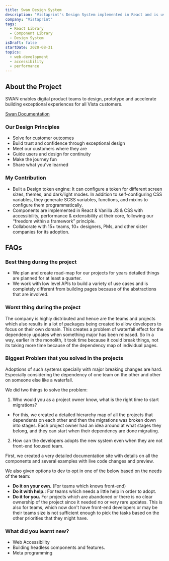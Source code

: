 ```yaml
---
title: Swan Design System
description: "Vistaprint's Design System implemented in React and is used across the company, its subsidiaries and sister companies"
company: "Vistaprint"
tags:
  - React Library
  - Component Library
  - Design System
isDraft: false
startDate: 2020-08-31
topics:
  - web-development
  - accessibility
  - performance
---
```


## About the Project

SWAN enables digital product teams to design, prototype and accelerate building exceptional experiences for all Vista customers.

[Swan Documentation](https://vista.design/swan/)

### Our Design Principles

- Solve for customer outcomes
- Build trust and confidence through exceptional design
- Meet our customers where they are
- Guide users and design for continuity
- Make the journey fun
- Share what you've learned

### My Contribution

- Built a Design token engine: It can configure a token for different screen sizes, themes, and
  dark/light modes. In addition to self-configuring CSS variables, they generate SCSS variables,
  functions, and mixins to configure them programmatically.
- Components are implemented in React & Vanilla JS & CSS with accessibility, performance &
  extensibility at their core, following our “freedom within a framework” principle.
- Collaborate with 15+ teams, 10+ designers, PMs, and other sister companies for its adoption.

## FAQs

### Best thing during the project

- We plan and create road-map for our projects for years detailed things are planned for at least a quarter.
- We work with low level APIs to build a variety of use cases and is completely different from building pages because of the abstractions that are involved.

### Worst thing during the project

The company is highly distributed and hence are the teams and projects which also results in a lot of packages being created to allow developers to focus on their own domain. This creates a problem of waterfall effect for the dependency updates when something major has been released. So In a way, earlier in the monolith, it took time because it could break things, not its taking more time because of the dependency map of individual pages.

### Biggest Problem that you solved in the projects

Adoptions of such systems specially with major breaking changes are hard. Especially considering the dependency of one team on the other and other on someone else like a waterfall.

We did two things to solve the problem:

1. Who would you as a project owner know, what is the right time to start migrations?

- For this, we created a detailed hierarchy map of all the projects that dependents on each other and then the migrations was broken down into stages. Each project owner had an idea around at what stages they belong, and they can start when their dependency are done migrating.

2. How can the developers adopts the new system even when they are not front-end focused team.

First, we created a very detailed documentation site with details on all the components and several examples with live code changes and preview.

We also given options to dev to opt in one of the below based on the needs of the team:

- **Do it on your own.** (For teams which knows front-end)
- **Do it with help.**: For teams which needs a little help in order to adopt.
- **Do it for you.** For projects which are abandoned or there is no clear ownership of the project since it needed no or very rare updates. This is also for teams, which now don't have front-end developers or may be their teams size is not sufficient enough to pick the tasks based on the other priorities that they might have.

### What did you learnt new?

- Web Accessibility
- Building headless components and features.
- Meta programming
